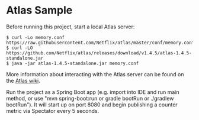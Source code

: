 # Atlas Sample

Before running this project, start a local Atlas server:

```
$ curl -Lo memory.conf https://raw.githubusercontent.com/Netflix/atlas/master/conf/memory.conf
$ curl -LO https://github.com/Netflix/atlas/releases/download/v1.4.5/atlas-1.4.5-standalone.jar
$ java -jar atlas-1.4.5-standalone.jar memory.conf
```

More information about interacting with the Atlas server can be found on the [Atlas wiki](https://github.com/Netflix/atlas/wiki/Getting-Started).

Run the project as a Spring Boot app (e.g. import into IDE and run
main method, or use "mvn spring-boot:run or gradle bootRun or ./gradlew bootRun"). It will start up on port
8080 and begin publishing a counter metric via Spectator every 5 seconds.